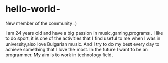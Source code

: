 # hello-world-
New member of the community :)

I am 24 years old and have a big passion in music,gaming,programs . I like to do sport, it is one of the activities that I find useful to me when I was in university,also love Bulgarian music. And I try to do my best every day to achieve something that I love the most. In the future I want to be an programmer. My aim is to work in technology field.
